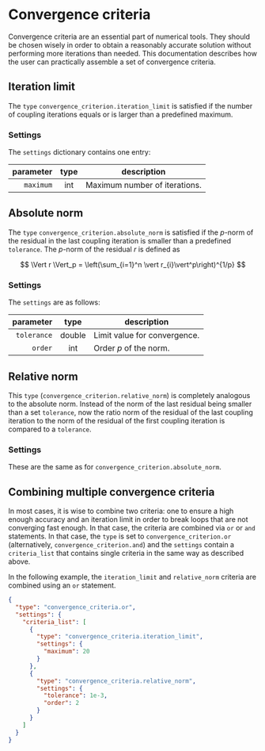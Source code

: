 # Convergence criteria

Convergence criteria are an essential part of numerical tools. They should be chosen wisely in order to obtain a reasonably
accurate solution without performing more iterations than needed. This documentation describes how the user can practically
assemble a set of convergence criteria.

## Iteration limit

The `type` `convergence_criterion.iteration_limit` is satisfied if the number of coupling iterations equals or is larger than a predefined maximum.

### Settings

The `settings` dictionary contains one entry:

parameter|type|description
---:|:---:|---
`maximum`|int|Maximum number of iterations.

## Absolute norm

The `type` `convergence_criterion.absolute_norm` is satisfied if the $p$-norm of the residual in the last coupling iteration
is smaller than a predefined `tolerance`. The $p$-norm of the residual $r$ is defined as

$$
\Vert r \Vert_p = \left(\sum_{i=1}^n \vert r_{i}\vert^p\right)^{1/p}
$$

### Settings

The `settings` are as follows:

parameter|type|description
---:|:---:|---
`tolerance`|double|Limit value for convergence.
`order`|int|Order $p$ of the norm.

## Relative norm

This `type` (`convergence_criterion.relative_norm`) is completely analogous to the absolute norm. Instead of the norm of 
the last residual being smaller than a set `tolerance`, now the ratio norm of the residual of the last coupling iteration to the 
norm of the residual of the first coupling iteration is compared to a `tolerance`.

### Settings

These are the same as for `convergence_criterion.absolute_norm`.

## Combining multiple convergence criteria

In most cases, it is wise to combine two criteria: one to ensure a high enough accuracy and an iteration limit in order
to break loops that are not converging fast enough. In that case, the criteria are combined via `or` or `and` statements.
In that case, the `type` is set to `convergence_criterion.or` (alternatively, `convergence_criterion.and`) and the `settings`
contain a `criteria_list` that contains single criteria in the same way as described above. 

In the following example, the `iteration_limit` and `relative_norm` criteria are combined using an `or` statement. 

```json
{
  "type": "convergence_criteria.or",
  "settings": {
    "criteria_list": [
      {
        "type": "convergence_criteria.iteration_limit",
        "settings": {
          "maximum": 20
        }
      },
      {
        "type": "convergence_criteria.relative_norm",
        "settings": {
          "tolerance": 1e-3,
          "order": 2
        }
      }
    ]
  }
}
```


